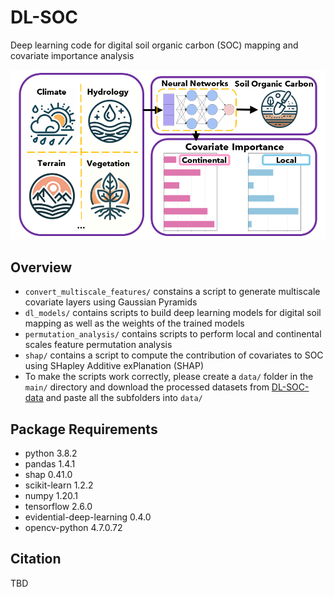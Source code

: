 # DL-SOC
Deep learning code for digital soil organic carbon (SOC) mapping and covariate importance analysis

![Abstract Image](abstract_image/abstract_image_landscape.PNG)
## Overview
- `convert_multiscale_features/` constains a script to generate multiscale covariate layers using Gaussian Pyramids
- `dl_models/` contains scripts to build deep learning models for digital soil mapping as well as the weights of the trained models
- `permutation_analysis/` contains scripts to perform local and continental scales feature permutation analysis
- `shap/` contains a script to compute the contribution of covariates to SOC using SHapley Additive exPlanation (SHAP)
- To make the scripts work correctly, please create a `data/` folder in the `main/` directory and download the processed datasets from [DL-SOC-data](https://zenodo.org/records/11409768) and paste all the subfolders into `data/`
## Package Requirements
- python 3.8.2
- pandas 1.4.1
- shap 0.41.0
- scikit-learn 1.2.2
- numpy 1.20.1
- tensorflow 2.6.0
- evidential-deep-learning 0.4.0
- opencv-python 4.7.0.72
## Citation
TBD

